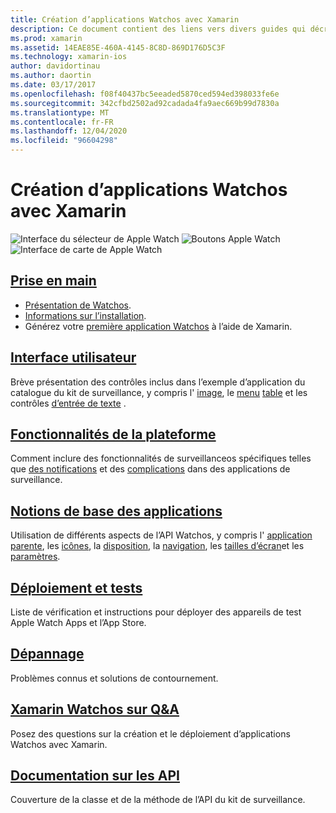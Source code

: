 ```yaml
---
title: Création d’applications Watchos avec Xamarin
description: Ce document contient des liens vers divers guides qui décrivent comment créer des applications Watchos avec Xamarin. Les guides liés abordent la prise en main, les contrôles de l’interface utilisateur Watchos, les fonctionnalités Watchos, le déploiement et le test et la résolution des problèmes.
ms.prod: xamarin
ms.assetid: 14EAE85E-460A-4145-8C8D-869D176D5C3F
ms.technology: xamarin-ios
author: davidortinau
ms.author: daortin
ms.date: 03/17/2017
ms.openlocfilehash: f08f40437bc5eeaded5870ced594ed398033fe6e
ms.sourcegitcommit: 342cfbd2502ad92cadada4fa9aec669b99d7830a
ms.translationtype: MT
ms.contentlocale: fr-FR
ms.lasthandoff: 12/04/2020
ms.locfileid: "96604298"
---
```

# <a name="building-watchos-apps-with-xamarin"></a>Création d’applications Watchos avec Xamarin

![Interface du sélecteur de Apple Watch](images/watch1.png) ![Boutons Apple Watch](images/watch2.png) ![Interface de carte de Apple Watch](images/watch3.png)

<!-- watch images courtesy of http://infinitapps.com/bezel/ -->

## <a name="getting-started"></a>[Prise en main](~/ios/watchos/get-started/index.md)

* [Présentation de Watchos](~/ios/watchos/get-started/intro-to-watchos.md).
* [Informations sur l’installation](~/ios/watchos/get-started/installation.md).
* Générez votre [première application Watchos](~/ios/watchos/get-started/hello-watch.md) à l’aide de Xamarin.

## <a name="user-interface"></a>[Interface utilisateur](~/ios/watchos/user-interface/index.md)

Brève présentation des contrôles inclus dans l’exemple d’application du catalogue du kit de surveillance, y compris l' [image](~/ios/watchos/user-interface/image.md), le [menu](~/ios/watchos/user-interface/menu.md) [table](~/ios/watchos/user-interface/menu.md) et les contrôles [d’entrée de texte](~/ios/watchos/user-interface/text-input.md) .

## <a name="platform-features"></a>[Fonctionnalités de la plateforme](platform/index.md)

Comment inclure des fonctionnalités de surveillanceos spécifiques telles que [des notifications](~/ios/watchos/platform/notifications.md) et des [complications](~/ios/watchos/platform/complications.md) dans des applications de surveillance.

## <a name="app-fundamentals"></a>[Notions de base des applications](~/ios/watchos/app-fundamentals/index.md)

Utilisation de différents aspects de l’API Watchos, y compris l' [application parente](~/ios/watchos/app-fundamentals/parent-app.md), les [icônes](~/ios/watchos/app-fundamentals/icons.md), la [disposition](~/ios/watchos/app-fundamentals/layout.md), la [navigation](~/ios/watchos/app-fundamentals/navigation.md), les [tailles d’écran](~/ios/watchos/app-fundamentals/screen-sizes.md)et les [paramètres](~/ios/watchos/app-fundamentals/settings.md).

## <a name="deployment-and-testing"></a>[Déploiement et tests](~/ios/watchos/deploy-test/index.md)

Liste de vérification et instructions pour déployer des appareils de test Apple Watch Apps et l’App Store.

## <a name="troubleshooting"></a>[Dépannage](~/ios/watchos/troubleshooting.md)

Problèmes connus et solutions de contournement.

## <a name="xamarin-watchos-on-qa"></a>[Xamarin Watchos sur Q&A](/answers/topics/dotnet-watchos.html)

Posez des questions sur la création et le déploiement d’applications Watchos avec Xamarin.

## <a name="api-documentation"></a>[Documentation sur les API](xref:WatchKit)

Couverture de la classe et de la méthode de l’API du kit de surveillance.
